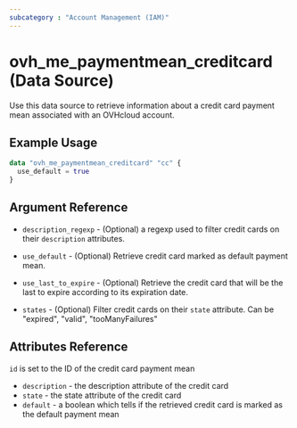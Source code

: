 ```yaml
---
subcategory : "Account Management (IAM)"
---
```


# ovh_me_paymentmean_creditcard (Data Source)

Use this data source to retrieve information about a credit card payment mean associated with an OVHcloud account.

## Example Usage

```terraform
data "ovh_me_paymentmean_creditcard" "cc" {
  use_default = true
}
```

## Argument Reference

* `description_regexp` - (Optional) a regexp used to filter credit cards on their `description` attributes.

* `use_default` - (Optional) Retrieve credit card marked as default payment mean.

* `use_last_to_expire` - (Optional) Retrieve the credit card that will be the last to expire according to its expiration date.

* `states` - (Optional) Filter credit cards on their `state` attribute. Can be "expired", "valid", "tooManyFailures"

## Attributes Reference

`id` is set to the ID of the credit card payment mean

* `description` - the description attribute of the credit card
* `state` - the state attribute of the credit card
* `default` - a boolean which tells if the retrieved credit card is marked as the default payment mean
